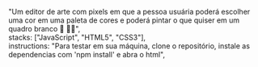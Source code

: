 "Um editor de arte com pixels em que a pessoa usuária poderá escolher uma cor em uma paleta de cores e poderá pintar o que quiser em um quadro branco 🎨 🧑‍🎨", \
    stacks: ["JavaScript", "HTML5", "CSS3"], \
    instructions: "Para testar em sua máquina, clone o repositório, instale as dependencias com 'npm install' e abra o html",
